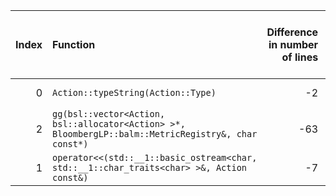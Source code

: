 |   Index | Function                                                                                             |   Difference in number of lines |   Function size difference in bytes | Disassembly                                                             |   Number of lines in assumed build | Number of bytes in assumed build   |   Number of lines in ignored build | Number of bytes in ignored build   |
|--------:|:-----------------------------------------------------------------------------------------------------|--------------------------------:|------------------------------------:|:------------------------------------------------------------------------|-----------------------------------:|:-----------------------------------|-----------------------------------:|:-----------------------------------|
|       0 | `Action::typeString(Action::Type)`                                                                   |                              -2 |                                   0 | [Assumed](0.assume.s.txt), [Ignored](0.none.s.txt), [Diff](0.diff.html) |                                 32 | 4,220,144                          |                                 32 | 4,220,176                          |
|       2 | `gg(bsl::vector<Action, bsl::allocator<Action> >*, BloombergLP::balm::MetricRegistry&, char const*)` |                             -63 |                                -256 | [Assumed](2.assume.s.txt), [Ignored](2.none.s.txt), [Diff](2.diff.html) |                                592 | 4,227,472                          |                                848 | 4,227,504                          |
|       1 | `operator<<(std::__1::basic_ostream<char, std::__1::char_traits<char> >&, Action const&)`            |                              -7 |                                 -32 | [Assumed](1.assume.s.txt), [Ignored](1.none.s.txt), [Diff](1.diff.html) |                                192 | 4,219,952                          |                                224 | 4,219,952                          |